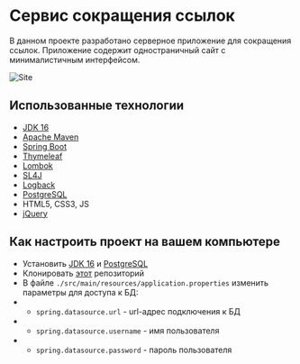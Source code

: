 # Сервис сокращения ссылок

В данном проекте разработано серверное приложение для сокращения ссылок. Приложение содержит одностраничный сайт с минималистичным интерфейсом.

![Site](./.github/img.png)

## Использованные технологии

- [JDK 16](https://www.oracle.com/java/technologies/javase/jdk16-archive-downloads.html)
- [Apache Maven](https://maven.apache.org/)
- [Spring Boot](https://spring.io/projects/spring-boot)
- [Thymeleaf](https://www.thymeleaf.org/)
- [Lombok](https://projectlombok.org/)
- [SL4J](https://www.slf4j.org/)
- [Logback](https://logback.qos.ch/)
- [PostgreSQL](https://www.postgresql.org/)
- HTML5, CSS3, JS
- [jQuery](https://jquery.com/)

## Как настроить проект на вашем компьютере

- Установить [JDK 16](https://www.oracle.com/java/technologies/javase/jdk16-archive-downloads.html) и [PostgreSQL](https://www.postgresql.org/)
- Клонировать [этот](https://github.com/Popov-Dmitry/url-shortener) репозиторий
- В файле `./src/main/resources/application.properties` изменить параметры для доступа к БД:
- - `spring.datasource.url` - url-адрес подключения к БД
- - `spring.datasource.username` - имя пользователя
- - `spring.datasource.password` - пароль пользователя